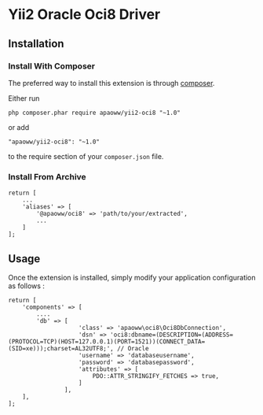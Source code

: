 Yii2 Oracle Oci8 Driver 
=======================

Installation
------------

### Install With Composer

The preferred way to install this extension is through [composer](http://getcomposer.org/download/).

Either run

```
php composer.phar require apaoww/yii2-oci8 "~1.0"
```

or add

```
"apaoww/yii2-oci8": "~1.0"
```

to the require section of your `composer.json` file.

### Install From Archive

```
return [
    ...
    'aliases' => [
        '@apaoww/oci8' => 'path/to/your/extracted',
        ...
    ]
];
```

Usage
-----

Once the extension is installed, simply modify your application configuration as follows :

```
return [	
	'components' => [
		....
		'db' => [
                    'class' => 'apaoww\oci8\Oci8DbConnection',
                    'dsn' => 'oci8:dbname=(DESCRIPTION=(ADDRESS=(PROTOCOL=TCP)(HOST=127.0.0.1)(PORT=1521))(CONNECT_DATA=(SID=xe)));charset=AL32UTF8;', // Oracle
                    'username' => 'databaseusername',
                    'password' => 'databasepassword',
                    'attributes' => [
                        PDO::ATTR_STRINGIFY_FETCHES => true,
                    ]
                ],
	],
];
```
